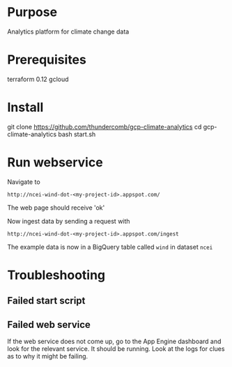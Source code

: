 # Purpose

Analytics platform for climate change data

# Prerequisites

terraform 0.12
gcloud

# Install

git clone https://github.com/thundercomb/gcp-climate-analytics
cd gcp-climate-analytics
bash start.sh

# Run webservice

Navigate to

`http://ncei-wind-dot-<my-project-id>.appspot.com/`

The web page should receive 'ok'

Now ingest data by sending a request with

`http://ncei-wind-dot-<my-project-id>.appspot.com/ingest`

The example data is now in a BigQuery table called `wind` in dataset `ncei`

# Troubleshooting

## Failed start script

## Failed web service

If the web service does not come up, go to the App Engine dashboard and look for the relevant service. It should be running. Look at the logs for clues as to why it might be failing.
